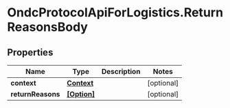 # OndcProtocolApiForLogistics.ReturnReasonsBody

## Properties
Name | Type | Description | Notes
------------ | ------------- | ------------- | -------------
**context** | [**Context**](Context.md) |  | [optional] 
**returnReasons** | [**[Option]**](Option.md) |  | [optional] 
